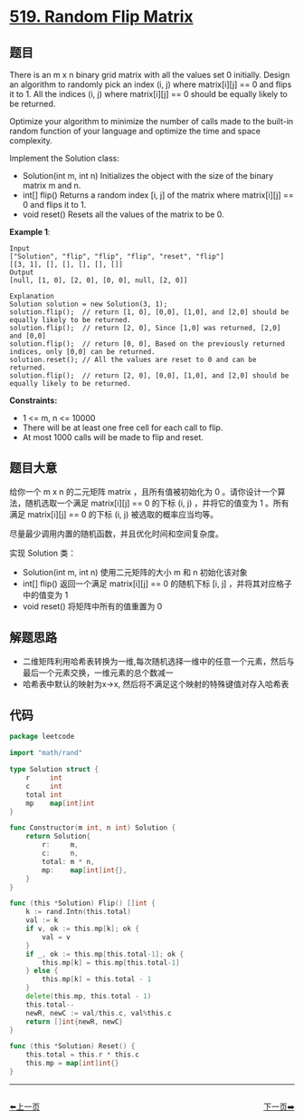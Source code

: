 # [519. Random Flip Matrix](https://leetcode.com/problems/random-flip-matrix/)

## 题目

There is an m x n binary grid matrix with all the values set 0 initially. Design an algorithm to randomly pick an index (i, j) where matrix[i][j] == 0 and flips it to 1. All the indices (i, j) where matrix[i][j] == 0 should be equally likely to be returned.

Optimize your algorithm to minimize the number of calls made to the built-in random function of your language and optimize the time and space complexity.

Implement the Solution class:

- Solution(int m, int n) Initializes the object with the size of the binary matrix m and n.
- int[] flip() Returns a random index [i, j] of the matrix where matrix[i][j] == 0 and flips it to 1.
- void reset() Resets all the values of the matrix to be 0.

**Example 1**:

    Input
    ["Solution", "flip", "flip", "flip", "reset", "flip"]
    [[3, 1], [], [], [], [], []]
    Output
    [null, [1, 0], [2, 0], [0, 0], null, [2, 0]]

    Explanation
    Solution solution = new Solution(3, 1);
    solution.flip();  // return [1, 0], [0,0], [1,0], and [2,0] should be equally likely to be returned.
    solution.flip();  // return [2, 0], Since [1,0] was returned, [2,0] and [0,0]
    solution.flip();  // return [0, 0], Based on the previously returned indices, only [0,0] can be returned.
    solution.reset(); // All the values are reset to 0 and can be returned.
    solution.flip();  // return [2, 0], [0,0], [1,0], and [2,0] should be equally likely to be returned.

**Constraints:**

- 1 <= m, n <= 10000
- There will be at least one free cell for each call to flip.
- At most 1000 calls will be made to flip and reset.

## 题目大意

给你一个 m x n 的二元矩阵 matrix ，且所有值被初始化为 0 。请你设计一个算法，随机选取一个满足 matrix[i][j] == 0 的下标 (i, j) ，并将它的值变为 1 。所有满足 matrix[i][j] == 0 的下标 (i, j) 被选取的概率应当均等。

尽量最少调用内置的随机函数，并且优化时间和空间复杂度。

实现 Solution 类：

- Solution(int m, int n) 使用二元矩阵的大小 m 和 n 初始化该对象
- int[] flip() 返回一个满足 matrix[i][j] == 0 的随机下标 [i, j] ，并将其对应格子中的值变为 1
- void reset() 将矩阵中所有的值重置为 0

## 解题思路

- 二维矩阵利用哈希表转换为一维,每次随机选择一维中的任意一个元素，然后与最后一个元素交换，一维元素的总个数减一
- 哈希表中默认的映射为x->x, 然后将不满足这个映射的特殊键值对存入哈希表

## 代码

```go
package leetcode

import "math/rand"

type Solution struct {
	r     int
	c     int
	total int
	mp    map[int]int
}

func Constructor(m int, n int) Solution {
	return Solution{
		r:     m,
		c:     n,
		total: m * n,
		mp:    map[int]int{},
	}
}

func (this *Solution) Flip() []int {
	k := rand.Intn(this.total)
	val := k
	if v, ok := this.mp[k]; ok {
		val = v
	}
	if _, ok := this.mp[this.total-1]; ok {
		this.mp[k] = this.mp[this.total-1]
	} else {
		this.mp[k] = this.total - 1
	}
	delete(this.mp, this.total - 1)
	this.total--
	newR, newC := val/this.c, val%this.c
	return []int{newR, newC}
}

func (this *Solution) Reset() {
	this.total = this.r * this.c
	this.mp = map[int]int{}
}
```


----------------------------------------------
<div style="display: flex;justify-content: space-between;align-items: center;">
<p><a href="https://books.halfrost.com/leetcode/ChapterFour/0500~0599/0518.Coin-Change-2/">⬅️上一页</a></p>
<p><a href="https://books.halfrost.com/leetcode/ChapterFour/0500~0599/0520.Detect-Capital/">下一页➡️</a></p>
</div>
